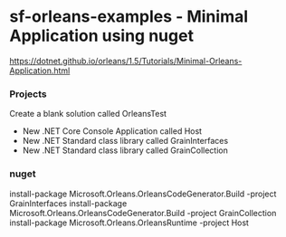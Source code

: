 # sf-orleans-examples - Minimal Application using nuget

https://dotnet.github.io/orleans/1.5/Tutorials/Minimal-Orleans-Application.html

### Projects
Create a blank solution called OrleansTest
- New .NET Core Console Application called Host
- New .NET Standard class library called GrainInterfaces
- New .NET Standard class library called GrainCollection

### nuget
install-package Microsoft.Orleans.OrleansCodeGenerator.Build -project GrainInterfaces
install-package Microsoft.Orleans.OrleansCodeGenerator.Build -project GrainCollection
install-package Microsoft.Orleans.OrleansRuntime -project Host

